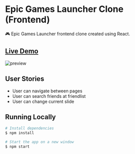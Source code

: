 # Epic Games Launcher Clone (Frontend)

🎮 Epic Games Launcher frontend clone created using React.

## [Live Demo](https://aykutsarac.github.io/epic-games-clone)

![preview](https://i.ibb.co/Q65Lxzm/epicpreview.gif)

## User Stories

- User can navigate between pages
- User can search friends at friendlist
- User can change current slide

## Running Locally

```bash
# Install dependencies
$ npm install

# Start the app on a new window
$ npm start
```

